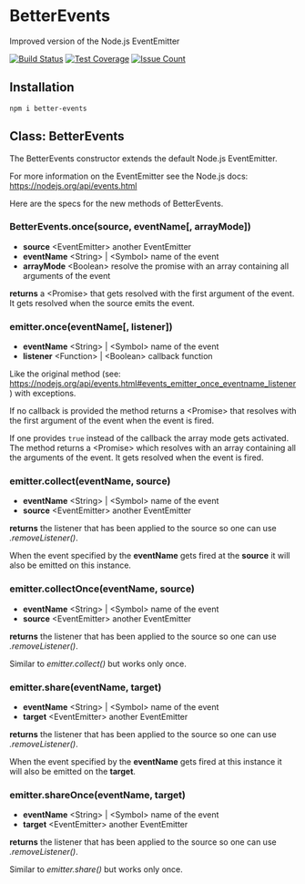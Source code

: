 # BetterEvents
Improved version of the Node.js EventEmitter

[![Build Status](https://travis-ci.org/robojones/better-events.svg?branch=master)](https://travis-ci.org/robojones/better-events)
[![Test Coverage](https://codeclimate.com/github/robojones/better-events/badges/coverage.svg)](https://codeclimate.com/github/robojones/better-events/coverage)
[![Issue Count](https://codeclimate.com/github/robojones/better-events/badges/issue_count.svg)](https://codeclimate.com/github/robojones/better-events)

## Installation

`npm i better-events`

## Class: BetterEvents

The BetterEvents constructor extends the default Node.js EventEmitter.

For more information on the EventEmitter see the Node.js docs:
https://nodejs.org/api/events.html

Here are the specs for the new methods of BetterEvents.

### BetterEvents.once(source, eventName[, arrayMode])

- __source__ \<EventEmitter\> another EventEmitter
- __eventName__ \<String\> | \<Symbol\> name of the event
- __arrayMode__ \<Boolean\> resolve the promise with an array containing all arguments of the event

__returns__ a \<Promise\> that gets resolved with the first argument of the event.
It gets resolved when the source emits the event.

### emitter.once(eventName[, listener])

- __eventName__ \<String\> | \<Symbol\> name of the event
- __listener__ \<Function\> | \<Boolean\> callback function

Like the original method (see: https://nodejs.org/api/events.html#events_emitter_once_eventname_listener) with exceptions.

If no callback is provided the method returns a \<Promise\> that resolves with the first argument of the event when the event is fired.

If one provides `true` instead of the callback the array mode gets activated.
The method returns a \<Promise\> which resolves with an array containing all the arguments of the event.
It gets resolved when the event is fired.

### emitter.collect(eventName, source)

- __eventName__ \<String\> | \<Symbol\> name of the event
- __source__ \<EventEmitter\> another EventEmitter

__returns__ the listener that has been applied to the source so one can use _.removeListener()_.

When the event specified by the __eventName__ gets fired at the __source__ it will also be emitted on this instance.

### emitter.collectOnce(eventName, source)

- __eventName__ \<String\> | \<Symbol\> name of the event
- __source__ \<EventEmitter\> another EventEmitter

__returns__ the listener that has been applied to the source so one can use _.removeListener()_.

Similar to _emitter.collect()_ but works only once.

### emitter.share(eventName, target)

- __eventName__ \<String\> | \<Symbol\> name of the event
- __target__ \<EventEmitter\> another EventEmitter

__returns__ the listener that has been applied to the source so one can use _.removeListener()_.

When the event specified by the __eventName__ gets fired at this instance it will also be emitted on the __target__.

### emitter.shareOnce(eventName, target)

- __eventName__ \<String\> | \<Symbol\> name of the event
- __target__ \<EventEmitter\> another EventEmitter

__returns__ the listener that has been applied to the source so one can use _.removeListener()_.

Similar to _emitter.share()_ but works only once.
